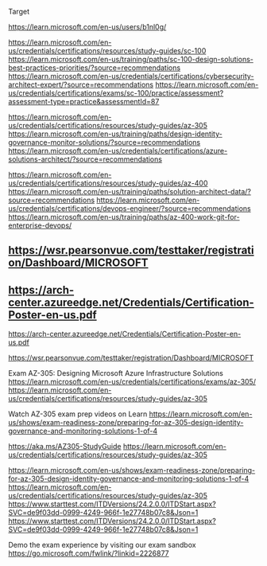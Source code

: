 Target 

https://learn.microsoft.com/en-us/users/b1nl0g/

https://learn.microsoft.com/en-us/credentials/certifications/resources/study-guides/sc-100
https://learn.microsoft.com/en-us/training/paths/sc-100-design-solutions-best-practices-priorities/?source=recommendations
https://learn.microsoft.com/en-us/credentials/certifications/cybersecurity-architect-expert/?source=recommendations
https://learn.microsoft.com/en-us/credentials/certifications/exams/sc-100/practice/assessment?assessment-type=practice&assessmentId=87


https://learn.microsoft.com/en-us/credentials/certifications/resources/study-guides/az-305
https://learn.microsoft.com/en-us/training/paths/design-identity-governance-monitor-solutions/?source=recommendations
https://learn.microsoft.com/en-us/credentials/certifications/azure-solutions-architect/?source=recommendations

https://learn.microsoft.com/en-us/credentials/certifications/resources/study-guides/az-400
https://learn.microsoft.com/en-us/training/paths/solution-architect-data/?source=recommendations
https://learn.microsoft.com/en-us/credentials/certifications/devops-engineer/?source=recommendations
https://learn.microsoft.com/en-us/training/paths/az-400-work-git-for-enterprise-devops/

https://wsr.pearsonvue.com/testtaker/registration/Dashboard/MICROSOFT
-----------------

https://arch-center.azureedge.net/Credentials/Certification-Poster-en-us.pdf
-

https://arch-center.azureedge.net/Credentials/Certification-Poster-en-us.pdf

https://wsr.pearsonvue.com/testtaker/registration/Dashboard/MICROSOFT

Exam AZ-305: Designing Microsoft Azure Infrastructure Solutions
https://learn.microsoft.com/en-us/credentials/certifications/exams/az-305/
https://learn.microsoft.com/en-us/credentials/certifications/resources/study-guides/az-305

Watch AZ-305 exam prep videos on Learn
https://learn.microsoft.com/en-us/shows/exam-readiness-zone/preparing-for-az-305-design-identity-governance-and-monitoring-solutions-1-of-4

https://aka.ms/AZ305-StudyGuide
https://learn.microsoft.com/en-us/credentials/certifications/resources/study-guides/az-305

https://learn.microsoft.com/en-us/shows/exam-readiness-zone/preparing-for-az-305-design-identity-governance-and-monitoring-solutions-1-of-4
https://learn.microsoft.com/en-us/credentials/certifications/resources/study-guides/az-305
https://www.starttest.com/ITDVersions/24.2.0.0/ITDStart.aspx?SVC=de9f03dd-0999-4249-966f-1e27748b07c8&Json=1
https://www.starttest.com/ITDVersions/24.2.0.0/ITDStart.aspx?SVC=de9f03dd-0999-4249-966f-1e27748b07c8&Json=1

Demo the exam experience by visiting our exam sandbox
https://go.microsoft.com/fwlink/?linkid=2226877
